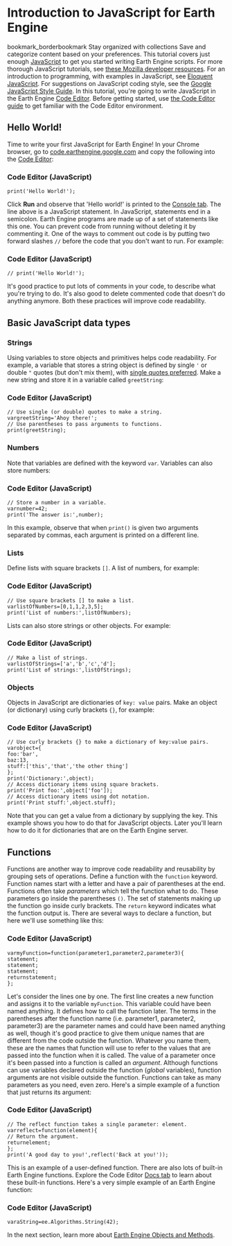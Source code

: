  
#  Introduction to JavaScript for Earth Engine
bookmark_borderbookmark Stay organized with collections  Save and categorize content based on your preferences. 
This tutorial covers just enough [JavaScript](https://developer.mozilla.org/en-US/docs/Web/JavaScript/About_JavaScript) to get you started writing Earth Engine scripts. For more thorough JavaScript tutorials, see [these Mozilla developer resources](https://developer.mozilla.org/en-US/docs/Web/JavaScript). For an introduction to programming, with examples in JavaScript, see [Eloquent JavaScript](http://eloquentjavascript.net/). For suggestions on JavaScript coding style, see the [Google JavaScript Style Guide](http://google.github.io/styleguide/javascriptguide.xml). In this tutorial, you're going to write JavaScript in the Earth Engine [Code Editor](https://code.earthengine.google.com/). Before getting started, use [the Code Editor guide](https://developers.google.com/earth-engine/guides/playground) to get familiar with the Code Editor environment.
## Hello World!
Time to write your first JavaScript for Earth Engine! In your Chrome browser, go to [code.earthengine.google.com](https://code.earthengine.google.com/) and copy the following into the [Code Editor](https://developers.google.com/earth-engine/guides/playground):
### Code Editor (JavaScript)
```
print('Hello World!');
```

Click **Run** and observe that 'Hello world!' is printed to the [Console tab](https://developers.google.com/earth-engine/guides/playground#console-tab). The line above is a JavaScript statement. In JavaScript, statements end in a semicolon. Earth Engine programs are made up of a set of statements like this one. You can prevent code from running without deleting it by commenting it. One of the ways to comment out code is by putting two forward slashes `//` before the code that you don't want to run. For example:
### Code Editor (JavaScript)
```
// print('Hello World!');
```

It's good practice to put lots of comments in your code, to describe what you're trying to do. It's also good to delete commented code that doesn't do anything anymore. Both these practices will improve code readability.
## Basic JavaScript data types
### Strings
Using variables to store objects and primitives helps code readability. For example, a variable that stores a string object is defined by single `'` or double `"` quotes (but don't mix them), with [single quotes preferred](https://google.github.io/styleguide/javascriptguide.xml#Strings). Make a new string and store it in a variable called `greetString`: 
### Code Editor (JavaScript)
```
// Use single (or double) quotes to make a string.
vargreetString='Ahoy there!';
// Use parentheses to pass arguments to functions.
print(greetString);
```

### Numbers
Note that variables are defined with the keyword `var`. Variables can also store numbers:
### Code Editor (JavaScript)
```
// Store a number in a variable.
varnumber=42;
print('The answer is:',number);
```

In this example, observe that when `print()` is given two arguments separated by commas, each argument is printed on a different line.
### Lists
Define lists with square brackets `[]`. A list of numbers, for example:
### Code Editor (JavaScript)
```
// Use square brackets [] to make a list.
varlistOfNumbers=[0,1,1,2,3,5];
print('List of numbers:',listOfNumbers);
```

Lists can also store strings or other objects. For example:
### Code Editor (JavaScript)
```
// Make a list of strings.
varlistOfStrings=['a','b','c','d'];
print('List of strings:',listOfStrings);
```

### Objects
Objects in JavaScript are dictionaries of `key: value` pairs. Make an object (or dictionary) using curly brackets `{}`, for example:
### Code Editor (JavaScript)
```
// Use curly brackets {} to make a dictionary of key:value pairs.
varobject={
foo:'bar',
baz:13,
stuff:['this','that','the other thing']
};
print('Dictionary:',object);
// Access dictionary items using square brackets.
print('Print foo:',object['foo']);
// Access dictionary items using dot notation.
print('Print stuff:',object.stuff);
```

Note that you can get a value from a dictionary by supplying the key. This example shows you how to do that for JavaScript objects. Later you'll learn how to do it for dictionaries that are on the Earth Engine server.
## Functions
Functions are another way to improve code readability and reusability by grouping sets of operations. Define a function with the `function` keyword. Function names start with a letter and have a pair of parentheses at the end. Functions often take _parameters_ which tell the function what to do. These parameters go inside the parentheses `()`. The set of statements making up the function go inside curly brackets. The `return` keyword indicates what the function output is. There are several ways to declare a function, but here we'll use something like this:
### Code Editor (JavaScript)
```
varmyFunction=function(parameter1,parameter2,parameter3){
statement;
statement;
statement;
returnstatement;
};
```

Let's consider the lines one by one. The first line creates a new function and assigns it to the variable `myFunction`. This variable could have been named anything. It defines how to call the function later. The terms in the parentheses after the function name (i.e. parameter1, parameter2, parameter3) are the parameter names and could have been named anything as well, though it's good practice to give them unique names that are different from the code outside the function. Whatever you name them, these are the names that function will use to refer to the values that are passed into the function when it is called. The value of a parameter once it's been passed into a function is called an _argument_. Although functions can use variables declared outside the function (_global_ variables), function arguments are not visible outside the function. Functions can take as many parameters as you need, even zero. Here's a simple example of a function that just returns its argument:
### Code Editor (JavaScript)
```
// The reflect function takes a single parameter: element.
varreflect=function(element){
// Return the argument.
returnelement;
};
print('A good day to you!',reflect('Back at you!'));
```

This is an example of a user-defined function. There are also lots of built-in Earth Engine functions. Explore the Code Editor [Docs tab](https://developers.google.com/earth-engine/guides/playground#api-reference-docs-tab) to learn about these built-in functions. Here's a very simple example of an Earth Engine function:
### Code Editor (JavaScript)
```
varaString=ee.Algorithms.String(42);
```

In the next section, learn more about [Earth Engine Objects and Methods](https://developers.google.com/earth-engine/tutorials/tutorial_js_02).
